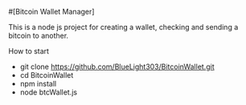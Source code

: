 #[Bitcoin Wallet Manager]

This is a node js project for creating a wallet, checking and sending a bitcoin to another.

How to start

- git clone https://github.com/BlueLight303/BitcoinWallet.git
- cd BitcoinWallet
- npm install
- node btcWallet.js

